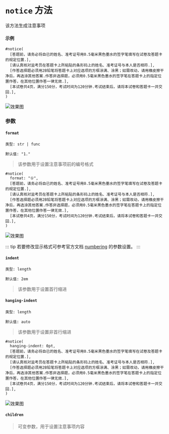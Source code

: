 # `notice` 方法

该方法生成注意事项
#### 示例
```typst
#notice(
  [答题前，请务必将自已的姓名、准考证号用0.5毫米黑色墨水的签字笔填写在试卷及答题卡的规定位置.],
  [请认真核对监考员在答题卡上所粘贴的条形码上的姓名、准考证号与本人是否相符.],
  [作答选择题必须用2B铅笔将答题卡上对应选项的方框涂满、涂黑；如需改动，请用橡皮擦干净后，再选涂其他答案.作答非选择题，必须用0.5毫米黑色墨水的签字笔在答题卡上的指定位置作答，在其他位置作答一律无效.],
  [本试卷共4页，满分150分，考试时间为120分钟.考试结束后，请将本试卷和答题卡一并交回.],
)
```

![效果图](/notice1.png)

### 参数

#### `format`

`类型: str | func`

`默认值: "1."`

>该参数用于设置注意事项前的编号格式

```typst
#notice(
  format: "①",
  [答题前，请务必将自已的姓名、准考证号用0.5毫米黑色墨水的签字笔填写在试卷及答题卡的规定位置.],
  [请认真核对监考员在答题卡上所粘贴的条形码上的姓名、准考证号与本人是否相符.],
  [作答选择题必须用2B铅笔将答题卡上对应选项的方框涂满、涂黑；如需改动，请用橡皮擦干净后，再选涂其他答案.作答非选择题，必须用0.5毫米黑色墨水的签字笔在答题卡上的指定位置作答，在其他位置作答一律无效.],
  [本试卷共4页，满分150分，考试时间为120分钟.考试结束后，请将本试卷和答题卡一并交回.],
)
```

![效果图](/notice2.png)

::: tip
若要修改显示格式可参考官方文档 [numbering](https://typst.app/docs/reference/model/numbering/) 的参数设置。
:::

#### `indent`  <Badge type="warning" text="^0.1.8" />


`类型: length`

`默认值: 2em`

>该参数用于设置首行缩进

#### `hanging-indent`  <Badge type="warning" text="^0.1.8" />


`类型: length`

`默认值: auto`

>该参数用于设置非首行缩进

```typst
#notice(
  hanging-indent: 0pt,
  [答题前，请务必将自已的姓名、准考证号用0.5毫米黑色墨水的签字笔填写在试卷及答题卡的规定位置.],
  [请认真核对监考员在答题卡上所粘贴的条形码上的姓名、准考证号与本人是否相符.],
  [作答选择题必须用2B铅笔将答题卡上对应选项的方框涂满、涂黑；如需改动，请用橡皮擦干净后，再选涂其他答案.作答非选择题，必须用0.5毫米黑色墨水的签字笔在答题卡上的指定位置作答，在其他位置作答一律无效.],
  [本试卷共4页，满分150分，考试时间为120分钟.考试结束后，请将本试卷和答题卡一并交回.],
)
```

![效果图](/notice3.png)

#### `children`

>可变参数，用于设置注意事项内容